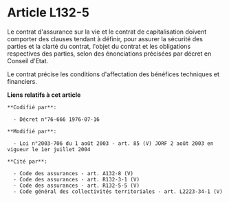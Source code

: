 # Article L132-5

Le contrat d'assurance sur la vie et le contrat de capitalisation doivent comporter des clauses tendant à définir, pour
assurer la sécurité des parties et la clarté du contrat, l'objet du contrat et les obligations respectives des parties, selon
des énonciations précisées par décret en Conseil d'Etat.

Le contrat précise les conditions d'affectation des bénéfices techniques et financiers.

**Liens relatifs à cet article**

	**Codifié par**:

	  - Décret n°76-666 1976-07-16

	**Modifié par**:

	  - Loi n°2003-706 du 1 août 2003 - art. 85 (V) JORF 2 août 2003 en vigueur le 1er juillet 2004

	**Cité par**:

	  - Code des assurances - art. A132-8 (V)
	  - Code des assurances - art. R132-3-1 (V)
	  - Code des assurances - art. R132-5-5 (V)
	  - Code général des collectivités territoriales - art. L2223-34-1 (V)
